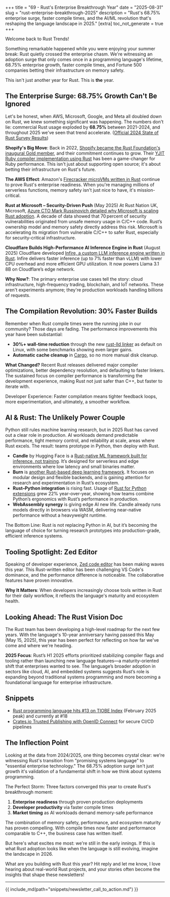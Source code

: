 +++
title = "69 - Rust's Enterprise Breakthrough Year"
date = "2025-08-31"
slug = "rust-enterprise-breakthrough-2025"
description = "Rust's 68.75% enterprise surge, faster compile times, and the AI/ML revolution that's reshaping the language landscape in 2025."
[extra]
toc_not_generate = true
+++

Welcome back to Rust Trends! 

Something remarkable happened while you were enjoying your summer break: Rust quietly crossed the enterprise chasm. We're witnessing an adoption surge that only comes once in a programming language's lifetime, 68.75% enterprise growth, faster compile times, and Fortune 500 companies betting their infrastructure on memory safety.

This isn't just another year for Rust. This is **the** year.

## The Enterprise Surge: 68.75% Growth Can't Be Ignored

Let's be honest, when AWS, Microsoft, Google, and Meta all doubled down on Rust, we knew something significant was happening. The numbers don't lie: commercial Rust usage exploded by **68.75%** between 2021-2024, and throughout 2025 we've seen that trend accelerate. (<a href="https://blog.rust-lang.org/2025/02/13/2024-State-Of-Rust-Survey-results/" target="_blank">Official 2024 State of Rust Survey Results</a>)

**Shopify's Big Move**: Back in 2022, <a href="https://rustfoundation.org/media/welcoming-shopify-as-our-inaugural-gold-member/" target="_blank">Shopify became the Rust Foundation's inaugural Gold member</a>, and their commitment continues to grow. Their <a href="https://shopify.engineering/porting-yjit-ruby-compiler-to-rust" target="_blank">YJIT Ruby compiler implementation using Rust</a> has been a game-changer for Ruby performance. This isn't just about supporting open source; it's about betting their infrastructure on Rust's future.

**The AWS Effect**: Amazon's <a href="https://firecracker-microvm.github.io/" target="_blank">Firecracker microVMs written in Rust</a> continue to prove Rust's enterprise readiness. When you're managing millions of serverless functions, memory safety isn't just nice to have, it's mission-critical.

**Rust at Microsoft – Security-Driven Push** (May 2025) At Rust Nation UK, Microsoft, <a href="https://www.infoq.com/news/2025/05/microsoft-cto-rust-commitment/?utm_source=chatgpt.com" target="_blank">Azure CTO Mark Russinovich detailed why Microsoft is scaling Rust adoption</a>. A decade of data showed that 70 percent of security vulnerabilities originated from unsafe memory usage in C/C++ code. Rust’s ownership model and memory safety directly address this risk. Microsoft is accelerating its migration from vulnerable C/C++ to safer Rust, especially for security-critical infrastructure.

**Cloudflare Builds High-Performance AI Inference Engine in Rust** (August 2025)
Cloudflare developed <a href="https://blog.cloudflare.com/cloudflares-most-efficient-ai-inference-engine/" target="_blank">Infire, a custom LLM inference engine written in Rust</a>. Infire delivers faster inference (up to 7% faster than vLLM) with lower CPU overhead and more efficient GPU utilization. It now powers Llama 3.1 8B on Cloudflare’s edge network.  

**Why Now?**: The primary enterprise use cases tell the story: cloud infrastructure, high-frequency trading, blockchain, and IoT networks. These aren't experiments anymore; they're production workloads handling billions of requests.

## The Compilation Revolution: 30% Faster Builds

Remember when Rust compile times were the running joke in our community? Those days are fading. The performance improvements this year have been substantial:

- **30%+ wall-time reduction** through the new <a href="https://blog.rust-lang.org/2024/05/17/enabling-rust-lld-on-linux/" target="_blank">rust-lld linker</a> as default on Linux, with some benchmarks showing even larger gains.
- **Automatic cache cleanup** in <a href="https://blog.rust-lang.org/2025/06/26/Rust-1.88.0/" target="_blank">Cargo</a>, so no more manual disk cleanup.

**What Changed?** Recent Rust releases delivered major compiler optimizations, better dependency resolution, and defaulting to faster linkers. The sustained focus on compiler performance is transforming the development experience, making Rust not just safer than C++, but faster to iterate with.

Developer Experience: Faster compilation means tighter feedback loops, more experimentation, and ultimately, a smoother workflow.

## AI & Rust: The Unlikely Power Couple

Python still rules machine learning research, but in 2025 Rust has carved out a clear role in production. AI workloads demand predictable performance, tight memory control, and reliability at scale, areas where Rust excels. The result: teams prototype in Python, then deploy with Rust.

- **Candle** by Hugging Face is a <a href="https://github.com/huggingface/candle" target="_blank">Rust-native ML framework built for inference, not training</a>. It’s designed for serverless and edge environments where low latency and small binaries matter.
- **Burn** is <a href="https://burn.dev/" target="_blank">another Rust-based deep learning framework</a>. It focuses on modular design and flexible backends, and is gaining attention for research and experimentation in Rust’s ecosystem.
- **Rust–Python integration** is rising fast. Usage of <a href="https://pyo3.rs/" target="_blank">Rust for Python extensions</a> grew 22% year-over-year, showing how teams combine Python’s ergonomics with Rust’s performance in production.
- **WebAssembly synergy** is giving edge AI new life. Candle already runs models directly in browsers via WASM, delivering near-native performance without a heavyweight runtime.

The Bottom Line: Rust is not replacing Python in AI, but it’s becoming the language of choice for turning research prototypes into production-grade, efficient inference systems.

## Tooling Spotlight: Zed Editor

Speaking of developer experience, <a href="https://zed.dev/" target="_blank">Zed code editor</a> has been making waves this year. This Rust-written editor has been challenging VS Code's dominance, and the performance difference is noticeable. The collaborative features have proven innovative.

**Why It Matters**: When developers increasingly choose tools written in Rust for their daily workflow, it reflects the language's maturity and ecosystem health.

## Looking Ahead: The Rust Vision Doc

The Rust team has been developing a high-level roadmap for the next few years. With the language's 10-year anniversary having passed this May (May 15, 2025), this year has been perfect for reflecting on how far we've come and where we're heading.

**2025 Focus**: Rust’s H1 2025 efforts prioritized stabilizing compiler flags and tooling rather than launching new language features—a maturity-oriented shift that enterprises wanted to see. The language’s broader adoption in sectors like cloud, AI, and embedded systems suggests Rust’s role is expanding beyond traditional systems programming and more becoming a foundational language for enterprise infrastructure.

## Snippets

- <a href="https://www.tiobe.com/tiobe-index/" target="_blank">Rust programming language hits #13 on TIOBE Index</a> (February 2025 peak) and currently at #18
- <a href="https://crates.io/docs/trusted-publishing" target="_blank">Crates.io Trusted Publishing with OpenID Connect</a> for secure CI/CD pipelines

## The Inflection Point

Looking at the data from 2024/2025, one thing becomes crystal clear: we're witnessing Rust's transition from "promising systems language" to "essential enterprise technology." The 68.75% adoption surge isn't just growth it's validation of a fundamental shift in how we think about systems programming.

The Perfect Storm: Three factors converged this year to create Rust's breakthrough moment:
1. **Enterprise readiness** through proven production deployments
2. **Developer productivity** via faster compile times  
3. **Market timing** as AI workloads demand memory-safe performance

The combination of memory safety, performance, and ecosystem maturity has proven compelling. With compile times now faster and performance comparable to C++, the business case has written itself.

But here's what excites me most: we're still in the early innings. If this is what Rust adoption looks like when the language is still evolving, imagine the landscape in 2026.

What are you building with Rust this year? Hit reply and let me know, I love hearing about real-world Rust projects, and your stories often become the insights that shape these newsletters!

---

{{ include_md(path="snippets/newsletter_call_to_action.md") }}
